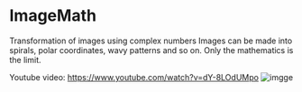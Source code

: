 # ImageMath
Transformation of images using complex numbers
Images can be made into spirals, polar coordinates, wavy patterns and so on. Only the mathematics is the limit.

Youtube video: https://www.youtube.com/watch?v=dY-8LOdUMpo
![imgge](https://i9.ytimg.com/vi_webp/dY-8LOdUMpo/sddefault.webp?v=62cfed05&sqp=CIDlv5YG&rs=AOn4CLC6tN-ZZkSCCI-2_YlN-jQpyLEuOA)
